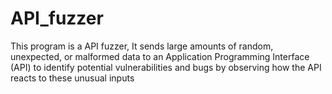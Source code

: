 # API_fuzzer
This program is a API fuzzer, It sends large amounts of random, unexpected, or malformed data to an Application Programming Interface (API) to identify potential vulnerabilities and bugs by observing how the API reacts to these unusual inputs

